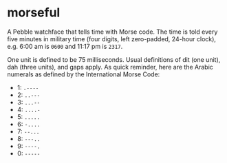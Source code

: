 morseful
========

A Pebble watchface that tells time with Morse code. The time is told every five
minutes in military time (four digits, left zero-padded, 24-hour clock), e.g.
6:00 am is `0600` and 11:17 pm is `2317`.

One unit is defined to be 75 milliseconds. Usual definitions of dit (one unit),
dah (three units), and gaps apply. As quick reminder, here are the Arabic
numerals as defined by the International Morse Code:

* 1: `.----`
* 2: `..---`
* 3: `...--`
* 4: `....-`
* 5: `.....`
* 6: `-....`
* 7: `--...`
* 8: `---..`
* 9: `----.`
* 0: `-----`
